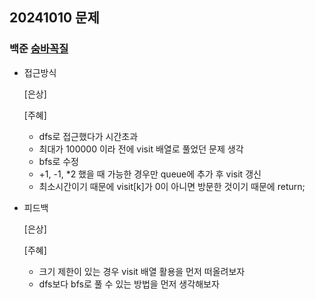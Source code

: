 ## 20241010 문제

### 백준 [숨바꼭질](https://www.acmicpc.net/problem/1697)

- 접근방식

  [은상]


  [주혜]
  - dfs로 접근했다가 시간초과
  - 최대가 100000 이라 전에 visit 배열로 풀었던 문제 생각
  - bfs로 수정
  - +1, -1, *2 했을 때 가능한 경우만 queue에 추가 후 visit 갱신
  - 최소시간이기 때문에 visit[k]가 0이 아니면 방문한 것이기 때문에 return;
  
- 피드백

  [은상]

 
  [주혜]
  - 크기 제한이 있는 경우 visit 배열 활용을 먼저 떠올려보자
  - dfs보다 bfs로 풀 수 있는 방법을 먼저 생각해보자
